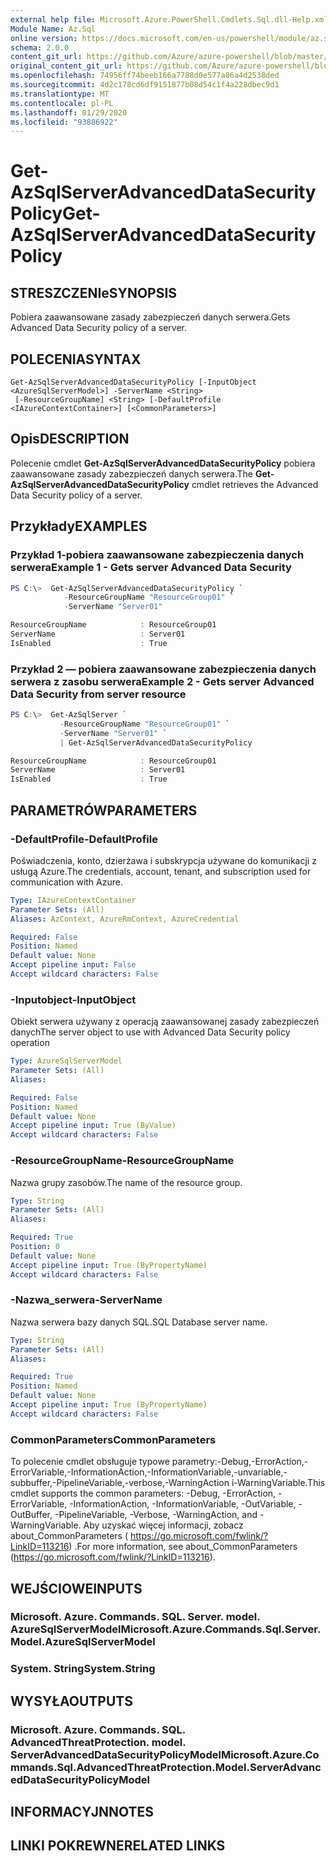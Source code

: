 ```yaml
---
external help file: Microsoft.Azure.PowerShell.Cmdlets.Sql.dll-Help.xml
Module Name: Az.Sql
online version: https://docs.microsoft.com/en-us/powershell/module/az.sql/get-azsqlserveradvanceddatasecuritypolicy
schema: 2.0.0
content_git_url: https://github.com/Azure/azure-powershell/blob/master/src/Sql/Sql/help/Get-AzSqlServerAdvancedDataSecurityPolicy.md
original_content_git_url: https://github.com/Azure/azure-powershell/blob/master/src/Sql/Sql/help/Get-AzSqlServerAdvancedDataSecurityPolicy.md
ms.openlocfilehash: 74956ff74beeb166a7788d0e577a86a4d2538ded
ms.sourcegitcommit: 4d2c178cd6df9151877b08d54c1f4a228dbec9d1
ms.translationtype: MT
ms.contentlocale: pl-PL
ms.lasthandoff: 01/29/2020
ms.locfileid: "93886922"
---
```

# <span data-ttu-id="b9715-101">Get-AzSqlServerAdvancedDataSecurityPolicy</span><span class="sxs-lookup"><span data-stu-id="b9715-101">Get-AzSqlServerAdvancedDataSecurityPolicy</span></span>

## <span data-ttu-id="b9715-102">STRESZCZENIe</span><span class="sxs-lookup"><span data-stu-id="b9715-102">SYNOPSIS</span></span>
<span data-ttu-id="b9715-103">Pobiera zaawansowane zasady zabezpieczeń danych serwera.</span><span class="sxs-lookup"><span data-stu-id="b9715-103">Gets Advanced Data Security policy of a server.</span></span>

## <span data-ttu-id="b9715-104">POLECENIA</span><span class="sxs-lookup"><span data-stu-id="b9715-104">SYNTAX</span></span>

```
Get-AzSqlServerAdvancedDataSecurityPolicy [-InputObject <AzureSqlServerModel>] -ServerName <String>
 [-ResourceGroupName] <String> [-DefaultProfile <IAzureContextContainer>] [<CommonParameters>]
```

## <span data-ttu-id="b9715-105">Opis</span><span class="sxs-lookup"><span data-stu-id="b9715-105">DESCRIPTION</span></span>
<span data-ttu-id="b9715-106">Polecenie cmdlet **Get-AzSqlServerAdvancedDataSecurityPolicy** pobiera zaawansowane zasady zabezpieczeń danych serwera.</span><span class="sxs-lookup"><span data-stu-id="b9715-106">The **Get-AzSqlServerAdvancedDataSecurityPolicy** cmdlet retrieves the Advanced Data Security policy of a server.</span></span>

## <span data-ttu-id="b9715-107">Przykłady</span><span class="sxs-lookup"><span data-stu-id="b9715-107">EXAMPLES</span></span>

### <span data-ttu-id="b9715-108">Przykład 1-pobiera zaawansowane zabezpieczenia danych serwera</span><span class="sxs-lookup"><span data-stu-id="b9715-108">Example 1 - Gets server Advanced Data Security</span></span>
```powershell
PS C:\>  Get-AzSqlServerAdvancedDataSecurityPolicy `
            -ResourceGroupName "ResourceGroup01" `
            -ServerName "Server01" 

ResourceGroupName            : ResourceGroup01
ServerName                   : Server01
IsEnabled                    : True
```

### <span data-ttu-id="b9715-109">Przykład 2 — pobiera zaawansowane zabezpieczenia danych serwera z zasobu serwera</span><span class="sxs-lookup"><span data-stu-id="b9715-109">Example 2 - Gets server Advanced Data Security from server resource</span></span>
```powershell
PS C:\>  Get-AzSqlServer `
           -ResourceGroupName "ResourceGroup01" `
           -ServerName "Server01" `
           | Get-AzSqlServerAdvancedDataSecurityPolicy

ResourceGroupName            : ResourceGroup01
ServerName                   : Server01
IsEnabled                    : True
```

## <span data-ttu-id="b9715-110">PARAMETRÓW</span><span class="sxs-lookup"><span data-stu-id="b9715-110">PARAMETERS</span></span>

### <span data-ttu-id="b9715-111">-DefaultProfile</span><span class="sxs-lookup"><span data-stu-id="b9715-111">-DefaultProfile</span></span>
<span data-ttu-id="b9715-112">Poświadczenia, konto, dzierżawa i subskrypcja używane do komunikacji z usługą Azure.</span><span class="sxs-lookup"><span data-stu-id="b9715-112">The credentials, account, tenant, and subscription used for communication with Azure.</span></span>

```yaml
Type: IAzureContextContainer
Parameter Sets: (All)
Aliases: AzContext, AzureRmContext, AzureCredential

Required: False
Position: Named
Default value: None
Accept pipeline input: False
Accept wildcard characters: False
```

### <span data-ttu-id="b9715-113">-Inputobject</span><span class="sxs-lookup"><span data-stu-id="b9715-113">-InputObject</span></span>
<span data-ttu-id="b9715-114">Obiekt serwera używany z operacją zaawansowanej zasady zabezpieczeń danych</span><span class="sxs-lookup"><span data-stu-id="b9715-114">The server object to use with Advanced Data Security policy operation</span></span>

```yaml
Type: AzureSqlServerModel
Parameter Sets: (All)
Aliases:

Required: False
Position: Named
Default value: None
Accept pipeline input: True (ByValue)
Accept wildcard characters: False
```

### <span data-ttu-id="b9715-115">-ResourceGroupName</span><span class="sxs-lookup"><span data-stu-id="b9715-115">-ResourceGroupName</span></span>
<span data-ttu-id="b9715-116">Nazwa grupy zasobów.</span><span class="sxs-lookup"><span data-stu-id="b9715-116">The name of the resource group.</span></span>

```yaml
Type: String
Parameter Sets: (All)
Aliases:

Required: True
Position: 0
Default value: None
Accept pipeline input: True (ByPropertyName)
Accept wildcard characters: False
```

### <span data-ttu-id="b9715-117">-Nazwa_serwera</span><span class="sxs-lookup"><span data-stu-id="b9715-117">-ServerName</span></span>
<span data-ttu-id="b9715-118">Nazwa serwera bazy danych SQL.</span><span class="sxs-lookup"><span data-stu-id="b9715-118">SQL Database server name.</span></span>

```yaml
Type: String
Parameter Sets: (All)
Aliases:

Required: True
Position: Named
Default value: None
Accept pipeline input: True (ByPropertyName)
Accept wildcard characters: False
```

### <span data-ttu-id="b9715-119">CommonParameters</span><span class="sxs-lookup"><span data-stu-id="b9715-119">CommonParameters</span></span>
<span data-ttu-id="b9715-120">To polecenie cmdlet obsługuje typowe parametry:-Debug,-ErrorAction,-ErrorVariable,-InformationAction,-InformationVariable,-unvariable,-subbuffer,-PipelineVariable,-verbose,-WarningAction i-WarningVariable.</span><span class="sxs-lookup"><span data-stu-id="b9715-120">This cmdlet supports the common parameters: -Debug, -ErrorAction, -ErrorVariable, -InformationAction, -InformationVariable, -OutVariable, -OutBuffer, -PipelineVariable, -Verbose, -WarningAction, and -WarningVariable.</span></span>
<span data-ttu-id="b9715-121">Aby uzyskać więcej informacji, zobacz about_CommonParameters ( https://go.microsoft.com/fwlink/?LinkID=113216) .</span><span class="sxs-lookup"><span data-stu-id="b9715-121">For more information, see about_CommonParameters (https://go.microsoft.com/fwlink/?LinkID=113216).</span></span>

## <span data-ttu-id="b9715-122">WEJŚCIOWE</span><span class="sxs-lookup"><span data-stu-id="b9715-122">INPUTS</span></span>

### <span data-ttu-id="b9715-123">Microsoft. Azure. Commands. SQL. Server. model. AzureSqlServerModel</span><span class="sxs-lookup"><span data-stu-id="b9715-123">Microsoft.Azure.Commands.Sql.Server.Model.AzureSqlServerModel</span></span>

### <span data-ttu-id="b9715-124">System. String</span><span class="sxs-lookup"><span data-stu-id="b9715-124">System.String</span></span>

## <span data-ttu-id="b9715-125">WYSYŁA</span><span class="sxs-lookup"><span data-stu-id="b9715-125">OUTPUTS</span></span>

### <span data-ttu-id="b9715-126">Microsoft. Azure. Commands. SQL. AdvancedThreatProtection. model. ServerAdvancedDataSecurityPolicyModel</span><span class="sxs-lookup"><span data-stu-id="b9715-126">Microsoft.Azure.Commands.Sql.AdvancedThreatProtection.Model.ServerAdvancedDataSecurityPolicyModel</span></span>

## <span data-ttu-id="b9715-127">INFORMACYJN</span><span class="sxs-lookup"><span data-stu-id="b9715-127">NOTES</span></span>

## <span data-ttu-id="b9715-128">LINKI POKREWNE</span><span class="sxs-lookup"><span data-stu-id="b9715-128">RELATED LINKS</span></span>
